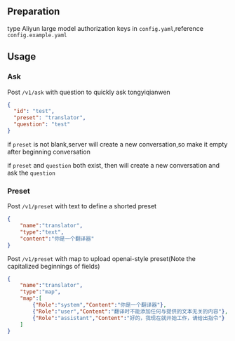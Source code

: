 ## Preparation
type Aliyun large model authorization keys in `config.yaml`,reference `config.example.yaml`

## Usage
### Ask
Post `/v1/ask` with question to quickly ask tongyiqianwen 
```json
{
  "id": "test",
  "preset": "translator",
  "question": "test"
}
```
if `preset` is not blank,server will create a new conversation,so make it empty after beginning conversation

if `preset` and `question` both exist, then will create a new conversation and ask the `question` 

### Preset
Post `/v1/preset` with text to define a shorted preset
```json
{
    "name":"translator",
    "type":"text",
    "content":"你是一个翻译器"
}
```

Post `/v1/preset` with map to upload openai-style preset(Note the capitalized beginnings of fields)
```json
{
    "name":"translator",
    "type":"map",
    "map":[
        {"Role":"system","Content":"你是一个翻译器"},
        {"Role":"user","Content":"翻译时不能添加任何与提供的文本无关的内容"},
        {"Role":"assistant","Content":"好的，我现在就开始工作，请给出指令"}
    ]
}
```